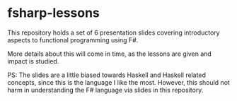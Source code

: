 fsharp-lessons
==============

This repository holds a set of 6 presentation slides covering introductory
aspects to functional programming using F#.

More details about this will come in time, as the lessons are given and impact
is studied.

PS: The slides are a little biased towards Haskell and Haskell related
concepts, since this is the language I like the most. However, this should not
harm in understanding the F# language via slides in this repository.
